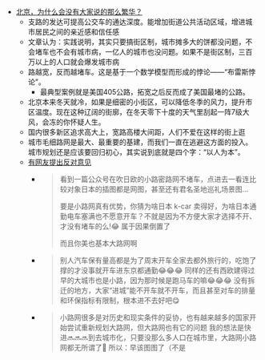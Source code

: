 - [北京，为什么会没有大家说的那么繁华？](https://mp.weixin.qq.com/s/hqIMDADiPDVSWp8EKh5gbw)
	- 支路的发达可提高公交车的通达深度。能增加街道公共活动区域，增进城市居民之间的亲近感和信任感
	- 文章认为：实践说明，其实只要搞街区制，城市摊多大的饼都没问题，不会堵车也不会有城市病，一亿人的城市也没问题。如果不是街区制，三百万以上的人口就会爆发城市病
	- 路越宽，反而越堵车。这是基于一个数学模型而形成的悖论——“布雷斯悖论”。
		- 最典型案例就是美国405公路，拓宽之后反而成了美国最堵的公路。
	- 北京本来冬天就冷，如果是细密的小街区，可以降低冬季的风力，提升市区温度。现在这种辽阔的街廓，在冬天零下十度的天气里刮起一阵7级大风，会冻的你怀疑人生。
	- 国内很多新区追求高大上，宽路高楼大间距，人们不爱在这样的街上逛
	- 城市毛细路网是最大、最重要的基建，而我们一直在逃避这方面的投入。城市规划还是应该要回归初心，其实说到底就是四个字：“以人为本”。
	- [有网友提出反对意见](https://twitter.com/IIInoki/status/1691151738617659397)
		- > 看到一篇公众号在吹日欧的小路密路网不堵车，点进去一看连比较对象日本的插图都是网图，甚至还有君名圣地巡礼场景图…
		  >
		  > 要是小路网真有优势，你猜为啥日本 k-car 卖得好，为啥日本通勤电车塞满也不愿意开车？不就是因为不方便大家才选择不开、才没有堵车的么!😂 属于因果倒置了
		  >
		  > 而且你美也基本大路网啊
		- > 别人汽车保有量高都是为了周末开车全家去都外旅行的，吃饱了撑的才没事就开车进东京都通勤😂😂😂
		  > 同样的还有西欧建得过早的大城市也是小路，因为那时候是跑马车的嘛😂😂😂
		  > 没有拆迁的地方，大家“进城”能不开车就不开车，而且甚至对车的排量和环保指标有限制，根本进不去好吧😋
		- > 小路网很多是对历史和现实条件的妥协，也有越来越多的国家开始尝试重新规划大路网，但大路网也有它的问题
		  我的想法是快进🔜🔜🔜到去城市化，只要没那么多人口在城市里，大路网小路网都无所谓了🐶
		  所以：早该图图了（不是